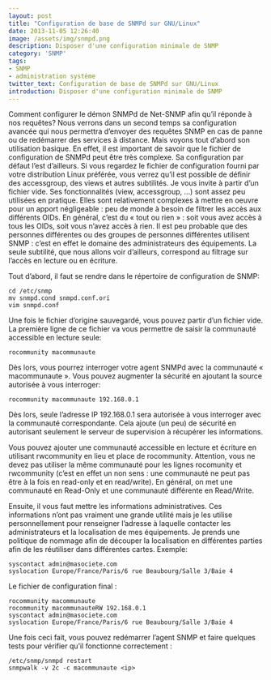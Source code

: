 ```yaml
---
layout: post
title: "Configuration de base de SNMPd sur GNU/Linux"
date: 2013-11-05 12:26:40
image: /assets/img/snmpd.png
description: Disposer d'une configuration minimale de SNMP
category: 'SNMP'
tags:
- SNMP
- administration système
twitter_text: Configuration de base de SNMPd sur GNU/Linux
introduction: Disposer d'une configuration minimale de SNMP
---
```


Comment configurer le démon SNMPd de Net-SNMP afin qu’il réponde à nos requêtes? Nous verrons dans un second temps sa configuration avancée qui nous permettra d’envoyer des requêtes SNMP en cas de panne ou de redémarrer des services à distance. Mais voyons tout d’abord son utilisation basique. En effet, il est important de savoir que le fichier de configuration de SNMPd peut être très complexe. Sa configuration par défaut l’est d’ailleurs. Si vous regardez le fichier de configuration fourni par votre distribution Linux préférée, vous verrez qu’il est possible de définir des accessgroup, des views et autres subtilités. Je vous invite à partir d’un fichier vide. Ses fonctionnalités (view, accessgroup, …) sont assez peu utilisées en pratique. Elles sont relativement complexes à mettre en oeuvre pour un apport négligeable : peu de monde à besoin de filtrer les accès aux différents OIDs. En général, c’est du « tout ou rien » : soit vous avez accès à tous les OIDs, soit vous n’avez accès à rien. Il est peu probable que des personnes différentes ou des groupes de personnes différentes utilisent SNMP : c’est en effet le domaine des administrateurs des équipements. La seule subtilité, que nous allons voir d’ailleurs, correspond au filtrage sur l’accès en lecture ou en écriture.

Tout d’abord, il faut se rendre dans le répertoire de configuration de SNMP:

    cd /etc/snmp
    mv snmpd.cond snmpd.conf.ori
    vim snmpd.conf

Une fois le fichier d’origine sauvegardé, vous pouvez partir d’un fichier vide. La première ligne de ce fichier va vous permettre de saisir la communauté accessible en lecture seule:

    rocommunity macommunaute

Dès lors, vous pourrez interroger votre agent SNMPd avec la communauté « macommunaute ». Vous pouvez augmenter la sécurité en ajoutant la source autorisée à vous interroger:

    rocommunity macommunaute 192.168.0.1

Dès lors, seule l’adresse IP 192.168.0.1 sera autorisée à vous interroger avec la communauté correspondante. Cela ajoute (un peu) de sécurité en autorisant seulement le serveur de supervision à récupérer les informations.

Vous pouvez ajouter une communauté accessible en lecture et écriture en utilisant rwcommunity en lieu et place de rocommunity. Attention, vous ne devez pas utiliser la même communauté pour les lignes rocomunity et rwcommunity (c’est en effet un non sens : une communauté ne peut pas être à la fois en read-only et en read/write). En général, on met une communauté en Read-Only et une communauté différente en Read/Write.

Ensuite, il vous faut mettre les informations administratives. Ces informations n’ont pas vraiment une grande utilité mais je les utilise personnellement pour renseigner l’adresse à laquelle contacter les administrateurs et la localisation de mes équipements. Je prends une politique de nommage afin de découper la localisation en différentes parties afin de les réutiliser dans différentes cartes. Exemple:

    syscontact admin@masociete.com
    syslocation Europe/France/Paris/6 rue Beaubourg/Salle 3/Baie 4

Le fichier de configuration final :

    rocommunity macommunaute
    rocommunity macommunauteRW 192.168.0.1
    syscontact admin@masociete.com
    syslocation Europe/France/Paris/6 rue Beaubourg/Salle 3/Baie 4

Une fois ceci fait, vous pouvez redémarrer l’agent SNMP et faire quelques tests pour vérifier qu’il fonctionne correctement :

    /etc/snmp/snmpd restart
    snmpwalk -v 2c -c macommunaute <ip>

